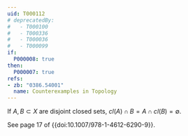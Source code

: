 ```yaml
---
uid: T000112
# deprecatedBy:
#   - T000100
#   - T000336
#   - T000036
#   - T000099
if:
  P000008: true
then:
  P000007: true
refs:
- zb: "0386.54001"
  name: Counterexamples in Topology
---
```


If $A, B \subset X$ are disjoint closed sets, $cl(A) \cap B = A \cap cl(B) = \emptyset$.

See page 17 of {{doi:10.1007/978-1-4612-6290-9}}.
